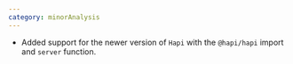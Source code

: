 ```yaml
---
category: minorAnalysis
---
```

* Added support for the newer version of `Hapi` with the `@hapi/hapi` import and `server` function.
